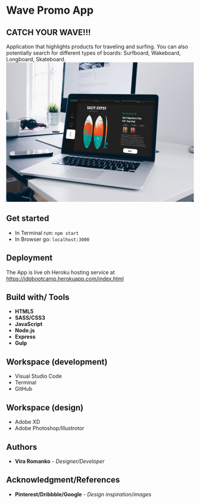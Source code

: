 # Wave Promo App

## CATCH YOUR WAVE!!!
Application that highlights products for traveling and surfing. You can also potentially search for different types of boards: Surfboard, Wakeboard, Longboard, Skateboard.
![Image description](public/images/mockup.jpg)


## Get started
* In Terminal run: ```npm start```
* In Browser go: ```localhost:3000```



## Deployment

The App is live oh Heroku hosting service at
https://idpbootcamp.herokuapp.com/index.html


## Build with/ Tools
* **HTML5**
* **SASS/CSS3**
* **JavaScript**
* **Node.js**
* **Express**
* **Gulp**


## Workspace (development)
* Visual Studio Code
* Terminal
* GitHub

## Workspace (design)
* Adobe XD
* Adobe Photoshop/Illustrotor

## Authors
* **Vira Romanko** - *Designer/Developer* 

## Acknowledgment/References

* **Pinterest/Dribbble/Google** - *Design inspiration/images* 

